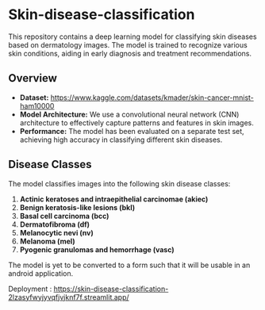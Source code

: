 # Skin-disease-classification

This repository contains a deep learning model for classifying skin diseases based on dermatology images. The model is trained to recognize various skin conditions, aiding in early diagnosis and treatment recommendations.

## Overview

- **Dataset:** https://www.kaggle.com/datasets/kmader/skin-cancer-mnist-ham10000
- **Model Architecture:** We use a convolutional neural network (CNN) architecture to effectively capture patterns and features in skin images.
- **Performance:** The model has been evaluated on a separate test set, achieving high accuracy in classifying different skin diseases.

## Disease Classes

The model classifies images into the following skin disease classes:

1. **Actinic keratoses and intraepithelial carcinomae (akiec)**
2. **Benign keratosis-like lesions (bkl)**
3. **Basal cell carcinoma (bcc)**
4. **Dermatofibroma (df)**
5. **Melanocytic nevi (nv)**
6. **Melanoma (mel)**
7. **Pyogenic granulomas and hemorrhage (vasc)**

The model is yet to be converted to a form such that it will be usable in an android application.

Deployment : https://skin-disease-classification-2lzasyfwyjyvqfjvjknf7f.streamlit.app/
